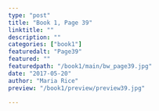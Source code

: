 ```yaml
---
type: "post"
title: "Book 1, Page 39"
linktitle: ""
description: ""
categories: ["book1"]
featuredalt: "Page39"
featured: ""
featuredpath: "/book1/main/bw_page39.jpg"
date: "2017-05-20"
author: "Maria Rice"
preview: "/book1/preview/preview39.jpg"

---
```

